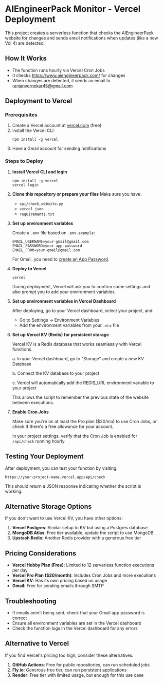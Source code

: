 # AIEngineerPack Monitor - Vercel Deployment

This project creates a serverless function that checks the AIEngineerPack website for changes and sends email notifications when updates (like a new Vol 4) are detected.

## How It Works

- The function runs hourly via Vercel Cron Jobs
- It checks https://www.aiengineerpack.com/ for changes
- When changes are detected, it sends an email to ranjanvernekar45@gmail.com

## Deployment to Vercel

### Prerequisites

1. Create a Vercel account at [vercel.com](https://vercel.com) (free)
2. Install the Vercel CLI:
   ```
   npm install -g vercel
   ```
3. Have a Gmail account for sending notifications

### Steps to Deploy

1. **Install Vercel CLI and login**
   ```
   npm install -g vercel
   vercel login
   ```

2. **Clone this repository or prepare your files**
   Make sure you have:
   - `api/check_website.py`
   - `vercel.json`
   - `requirements.txt`

3. **Set up environment variables**
   
   Create a `.env` file based on `.env.example`:
   ```
   EMAIL_USERNAME=your-gmail@gmail.com
   EMAIL_PASSWORD=your-app-password
   EMAIL_FROM=your-gmail@gmail.com
   ```
   
   For Gmail, you need to [create an App Password](https://support.google.com/accounts/answer/185833).

4. **Deploy to Vercel**
   ```
   vercel
   ```
   
   During deployment, Vercel will ask you to confirm some settings and also prompt you to add your environment variables.

5. **Set up environment variables in Vercel Dashboard**
   
   After deploying, go to your Vercel dashboard, select your project, and:
   - Go to Settings → Environment Variables
   - Add the environment variables from your `.env` file

6. **Set up Vercel KV (Redis) for persistent storage**

   Vercel KV is a Redis database that works seamlessly with Vercel functions.
   
   a. In your Vercel dashboard, go to "Storage" and create a new KV Database
   
   b. Connect the KV database to your project
   
   c. Vercel will automatically add the REDIS_URL environment variable to your project
   
   This allows the script to remember the previous state of the website between executions.

7. **Enable Cron Jobs**
   
   Make sure you're on at least the Pro plan ($20/mo) to use Cron Jobs, or check if there's a free allowance for your account.

   In your project settings, verify that the Cron Job is enabled for `/api/check` running hourly.

## Testing Your Deployment

After deployment, you can test your function by visiting:
```
https://your-project-name.vercel.app/api/check
```

This should return a JSON response indicating whether the script is working.

## Alternative Storage Options

If you don't want to use Vercel KV, you have other options:

1. **Vercel Postgres**: Similar setup to KV but using a Postgres database
2. **MongoDB Atlas**: Free tier available, update the script to use MongoDB
3. **Upstash Redis**: Another Redis provider with a generous free tier

## Pricing Considerations

- **Vercel Hobby Plan (Free)**: Limited to 12 serverless function executions per day
- **Vercel Pro Plan ($20/month)**: Includes Cron Jobs and more executions
- **Vercel KV**: Has its own pricing based on usage
- **Gmail**: Free for sending emails through SMTP

## Troubleshooting

- If emails aren't being sent, check that your Gmail app password is correct
- Ensure all environment variables are set in the Vercel dashboard
- Check the function logs in the Vercel dashboard for any errors

## Alternative to Vercel

If you find Vercel's pricing too high, consider these alternatives:

1. **GitHub Actions**: Free for public repositories, can run scheduled jobs
2. **Fly.io**: Generous free tier, can run persistent applications
3. **Render**: Free tier with limited usage, but enough for this use case